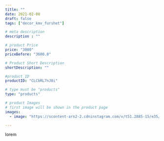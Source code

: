 ```yaml
---
title: ""
date: 2021-02-08
draft: false
tags: ["decor_kmv_furshet"]

# meta description
description : ""

# product Price
price: "3000"
priceBefore: "3600.0"

# Product Short Description
shortDescription: ""

#product ID
productID: "CLCbRL7nJ0i"

# type must be "products"
type: "products"

# product Images
# first image will be shown in the product page
images:
  - image: "https://scontent-arn2-2.cdninstagram.com/v/t51.2885-15/e35/p1080x1080/146677905_719035418694293_6469704405722958092_n.jpg?tp=1&_nc_ht=scontent-arn2-2.cdninstagram.com&_nc_cat=105&_nc_ohc=kEy-Ux55hHgAX_DkD25&oh=da70078e2fbf881af30d9616fe438fb0&oe=6074CA99&ig_cache_key=MjUwNDY4NDI3MTA2OTYwMTA1OA%3D%3D.2"

---
```

lorem
